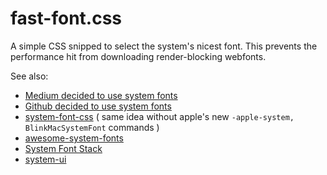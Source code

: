 # fast-font.css

A simple CSS snipped to select the system's nicest font. This prevents the performance hit from downloading render-blocking webfonts.

See also: 
- [Medium decided to use system fonts](https://medium.design/system-shock-6b1dc6d6596f) 
- [Github decided to use system fonts](https://www.designernews.co/stories/71645-github-now-uses-default-system-font)
- [system-font-css](https://github.com/jonathantneal/system-font-css) ( same idea without apple's new `-apple-system, BlinkMacSystemFont` commands )
- [awesome-system-fonts](https://github.com/mrmrs/awesome-system-fonts)
- [System Font Stack](https://css-tricks.com/snippets/css/system-font-stack/)
- [system-ui](https://www.chromestatus.com/feature/5640395337760768)